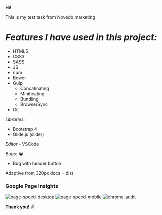 **Hi!**

This is my test task from Novedo.marketing

# *Features I have used in this project:*
* HTML5
* CSS3
* SASS
* JS
* npm
* Bower
* Gulp
	* Concatinating
	* Minificating
	* Bundling
	* BrowserSync
* Git

*Libraries:*
* Bootstrap 4
* Glide.js (slider)

*Editor* - VSCode

*Bugs:* :sob:
* Bug with header button

Adaptive from 320px
docs = dist

### Google Page Insights
![page-speed-desktop](http://i.piccy.info/i9/6a3518fbfcb34255b29c31af505ee4cd/1519909931/431569/1225604/page_speed_desktop.png)
![page-speed-mobile](http://i.piccy.info/i9/0d5039d4948c0058b44e445ea35d5c3c/1519909961/512291/1225604/page_speed_mobile.png)
![chrome-audit](http://i.piccy.info/i9/94d1bceb3ed8de976f23937d5e1432d2/1519910173/248242/1225604/chrome_audit.png)


**Thank you!** :v: